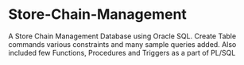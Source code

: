 # Store-Chain-Management
A Store Chain Management Database using Oracle SQL. Create Table commands various constraints and many sample queries added. Also included few Functions, Procedures and Triggers as a part of PL/SQL
